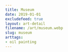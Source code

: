 ```yaml
---
title: Museum
date: 2019-01-01
excludefeed: true
layout: art-detail
filename: /art/museum.webp
slug: museum
arttags:
- oil painting
---
```

